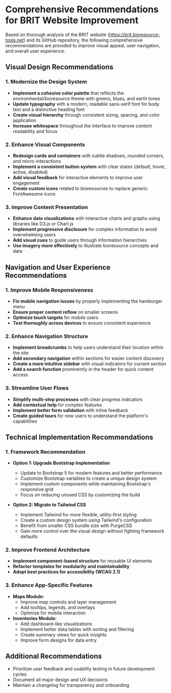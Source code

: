 # Comprehensive Recommendations for BRIT Website Improvement

Based on thorough analysis of the BRIT website (https://brit.bioresource-tools.net) and its GitHub repository, the following comprehensive recommendations are provided to improve visual appeal, user navigation, and overall user experience.

## Visual Design Recommendations

### 1. Modernize the Design System
- **Implement a cohesive color palette** that reflects the environmental/bioresource theme with greens, blues, and earth tones
- **Update typography** with a modern, readable sans-serif font for body text and a distinctive heading font
- **Create visual hierarchy** through consistent sizing, spacing, and color application
- **Increase whitespace** throughout the interface to improve content readability and focus

### 2. Enhance Visual Components
- **Redesign cards and containers** with subtle shadows, rounded corners, and micro-interactions
- **Implement a consistent button system** with clear states (default, hover, active, disabled)
- **Add visual feedback** for interactive elements to improve user engagement
- **Create custom icons** related to bioresources to replace generic FontAwesome icons

### 3. Improve Content Presentation
- **Enhance data visualizations** with interactive charts and graphs using libraries like D3.js or Chart.js
- **Implement progressive disclosure** for complex information to avoid overwhelming users
- **Add visual cues** to guide users through information hierarchies
- **Use imagery more effectively** to illustrate bioresource concepts and data

## Navigation and User Experience Recommendations

### 1. Improve Mobile Responsiveness
- **Fix mobile navigation issues** by properly implementing the hamburger menu
- **Ensure proper content reflow** on smaller screens
- **Optimize touch targets** for mobile users
- **Test thoroughly across devices** to ensure consistent experience

### 2. Enhance Navigation Structure
- **Implement breadcrumbs** to help users understand their location within the site
- **Add secondary navigation** within sections for easier content discovery
- **Create a more intuitive sidebar** with visual indicators for current section
- **Add a search function** prominently in the header for quick content access

### 3. Streamline User Flows
- **Simplify multi-step processes** with clear progress indicators
- **Add contextual help** for complex features
- **Implement better form validation** with inline feedback
- **Create guided tours** for new users to understand the platform's capabilities

## Technical Implementation Recommendations

### 1. Framework Recommendation
- **Option 1: Upgrade Bootstrap Implementation**
  - Update to Bootstrap 5 for modern features and better performance
  - Customize Bootstrap variables to create a unique design system
  - Implement custom components while maintaining Bootstrap's responsive grid
  - Focus on reducing unused CSS by customizing the build

- **Option 2: Migrate to Tailwind CSS**
  - Implement Tailwind for more flexible, utility-first styling
  - Create a custom design system using Tailwind's configuration
  - Benefit from smaller CSS bundle size with PurgeCSS
  - Gain more control over the visual design without fighting framework defaults

### 2. Improve Frontend Architecture
- **Implement component-based structure** for reusable UI elements
- **Refactor templates for modularity and maintainability**
- **Adopt best practices for accessibility (WCAG 2.1)**

### 3. Enhance App-Specific Features
- **Maps Module:**
  - Improve map controls and layer management
  - Add tooltips, legends, and overlays
  - Optimize for mobile interaction
- **Inventories Module:**
  - Add dashboard-like visualizations
  - Implement better data tables with sorting and filtering
  - Create summary views for quick insights
  - Improve form designs for data entry

## Additional Recommendations
- Prioritize user feedback and usability testing in future development cycles
- Document all major design and UX decisions
- Maintain a changelog for transparency and onboarding
